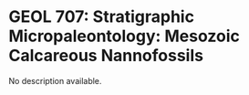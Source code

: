 # GEOL 707: Stratigraphic Micropaleontology: Mesozoic Calcareous Nannofossils

No description available.